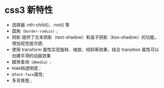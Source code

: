 # css3 新特性

- 选择器 :nth-child()、:not() 等
- 圆角`（border-raduis）`;
- 阴影 提供了文本阴影（text-shadow）和盒子阴影（box-shadow）的功能，增加视觉层次感;
- 使用 transform 属性实现旋转、缩放、倾斜等效果，结合 transition 属性可以创建平滑的动画效果
- 媒体查询`（@media）`;
- `RGBA`和透明度 ;
- `@font-face`属性;
- 多背景图 ;
